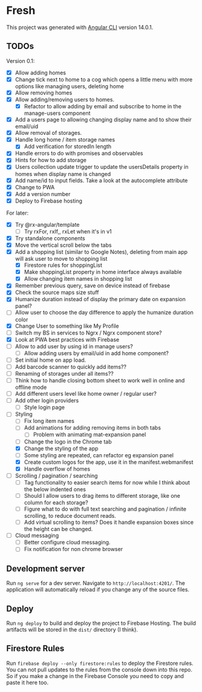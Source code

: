 # Fresh

This project was generated with [Angular CLI](https://github.com/angular/angular-cli) version 14.0.1.

## TODOs

Version 0.1:

- [x] Allow adding homes
- [x] Change tick next to home to a cog which opens a little menu with more options like managing users, deleting home
- [x] Allow removing homes
- [x] Allow adding/removing users to homes.
  - [x] Refactor to allow adding by email and subscribe to home in the manage-users component
- [x] Add a users page to allowing changing display name and to show their email/uid
- [x] Allow removal of storages.
- [x] Handle long home / item storage names
  - [x] Add verification for storedIn length
- [x] Handle errors to do with promises and observables
- [x] Hints for how to add storage
- [x] Users collection update trigger to update the usersDetails property in homes when display name is changed
- [x] Add name/id to input fields. Take a look at the autocomplete attribute
- [x] Change to PWA
- [x] Add a version number
- [x] Deploy to Firebase hosting

For later:

- [x] Try @rx-angular/template
  - [ ] Try rxFor, rxIf,, rxLet when it's in v1
- [x] Try standalone components
- [x] Move the vertical scroll below the tabs
- [x] Add a shopping list (similar to Google Notes), deleting from main app will ask user to move to shopping list
  - [x] Firestore rules for shoppingList
  - [x] Make shoppingList property in home interface always available
  - [x] Allow changing item names in shopping list
- [x] Remember previous query, save on device instead of firebase
- [x] Check the source maps size stuff
- [x] Humanize duration instead of display the primary date on expansion panel?
- [ ] Allow user to choose the day difference to apply the humanize duration color
- [x] Change User to something like My Profile
- [ ] Switch my BS in services to Ngrx / Ngrx component store?
- [x] Look at PWA best practices with Firebase
- [ ] Allow to add user by using id in manage users?
  - [ ] Allow adding users by email/uid in add home component?
- [ ] Set initial home on app load.
- [ ] Add barcode scanner to quickly add items??
- [ ] Renaming of storages under all items??
- [ ] Think how to handle closing bottom sheet to work well in online and offline mode
- [ ] Add different users level like home owner / regular user?
- [ ] Add other login providers
  - [ ] Style login page
- [ ] Styling
  - [ ] Fix long item names
  - [ ] Add animations for adding removing items in both tabs
    - [ ] Problem with animating mat-expansion panel
  - [ ] Change the logo in the Chrome tab
  - [x] Change the styling of the app
  - [ ] Some styling are repeated, can refactor eg expansion panel
  - [x] Create custom logos for the app, use it in the manifest.webmanifest
  - [x] Handle overflow of homes
- [ ] Scrolling / pagination / searching
  - [ ] Tag functionality to easier search items for now while I think about the below indented ones
  - [ ] Should I allow users to drag items to different storage, like one column for each storage?
  - [ ] Figure what to do with full text searching and pagination / infinite scrolling, to reduce document reads.
  - [ ] Add virtual scrolling to items? Does it handle expansion boxes since the height can be changed.
- [ ] Cloud messaging
  - [ ] Better configure cloud messaging.
  - [ ] Fix notification for non chrome browser

## Development server

Run `ng serve` for a dev server. Navigate to `http://localhost:4201/`. The application will automatically reload if you change any of the source files.

## Deploy

Run `ng deploy` to build and deploy the project to Firebase Hosting. The build artifacts will be stored in the `dist/` directory (I think).

## Firestore Rules

Run `firebase deploy --only firestore:rules` to deploy the Firestore rules. You can not pull updates to the rules from the console down into this repo. So if you make a change in the Firebase Console you need to copy and paste it here too.
